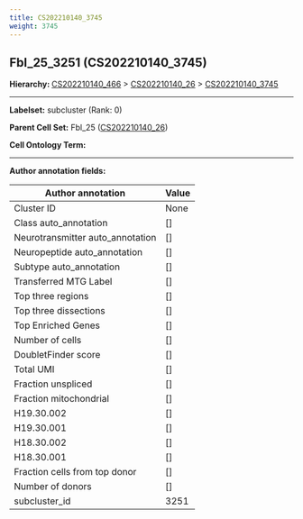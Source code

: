 ```yaml
---
title: CS202210140_3745
weight: 3745
---
```

## Fbl_25_3251 (CS202210140_3745)
<b>Hierarchy: </b>
[CS202210140_466](../CS202210140_466) >
[CS202210140_26](../CS202210140_26) >
[CS202210140_3745](../CS202210140_3745)

---


**Labelset:** subcluster (Rank: 0)

**Parent Cell Set:** Fbl_25 ([CS202210140_26](../CS202210140_26))



**Cell Ontology Term:** 

[MARKER GENES.]: #


---

[TRANSFERRED ANNOTATIONS.]: #


[AUTHOR ANNOTATION FIELDS.]: #


**Author annotation fields:**

| Author annotation | Value |
|-------------------|-------|
|Cluster ID|None|
|Class auto_annotation|[]|
|Neurotransmitter auto_annotation|[]|
|Neuropeptide auto_annotation|[]|
|Subtype auto_annotation|[]|
|Transferred MTG Label|[]|
|Top three regions|[]|
|Top three dissections|[]|
|Top Enriched Genes|[]|
|Number of cells|[]|
|DoubletFinder score|[]|
|Total UMI|[]|
|Fraction unspliced|[]|
|Fraction mitochondrial|[]|
|H19.30.002|[]|
|H19.30.001|[]|
|H18.30.002|[]|
|H18.30.001|[]|
|Fraction cells from top donor|[]|
|Number of donors|[]|
|subcluster_id|3251|
